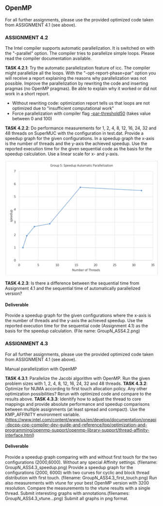 ## OpenMP

For all further assignments, please use the provided optimized code taken from ASSIGNMENT 4.1 (see above).

### ASSIGNMENT 4.2
The Intel compiler supports automatic parallelization. It is switched on with the "-parallel" option. The compiler tries to parallelize simple loops. Please read the compiler documentation available.

**TASK 4.2.1**: Try the automatic parallelization feature of icc. The compiler might parallelize all the loops. With the "-opt-report-phase=par" option you will receive a report explaining the reasons why parallelization was not possible. Improve the parallelization by rewriting the code and inserting pragmas (no OpenMP pragmas). Be able to explain why it worked or did not work in a short report.
* Without rewriting code: optimization report tells us that loops are not optimized due to "insufficient computational work"
* Force parallelization with compiler flag [-par-threshold50](https://www.intel.com/content/www/us/en/docs/cpp-compiler/developer-guide-reference/2021-8/par-threshold-qpar-threshold.html) (takes value between 0 and 100)

**TASK 4.2.2**: Do performance measurements for 1, 2, 4, 8, 12, 16, 24, 32 and 48 threads on SuperMUC with the configuration in test.dat. Provide a speedup graph for the given configurations. In a speedup graph the x-axis is the number of threads and the y-axis the achieved speedup. Use the reported execution time for the given sequential code as the basis for the speedup calculation. Use a linear scale for x- and y-axis.

![moodle graph](image.png)

**TASK 4.2.3**: Is there a difference between the sequential time from Assignment 4.1 and the sequential time of automatically parallelized version?

#### Deliverable
Provide a speedup graph for the given configurations where the x-axis is the number of threads and the y-axis the achieved speedup. Use the reported execution time for the sequential code (Assignment 4.1) as the basis for the speedup calculation. (File name: GroupN_ASS4.2.png)

### ASSIGNMENT 4.3
For all further assignments, please use the provided optimized code taken from ASSIGNMENT 4.1 (see above).

Manual parallelization with OpenMP

**TASK 4.3.1**: Parallelize the Jacobi algorithm with OpenMP.
Run the given problem sizes with 1, 2, 4, 8, 12, 16, 24, 32 and 48 threads. 
**TASK 4.3.2**: Optimize for NUMA according to first touch allocation policy. Any other optimization possibilities? Rerun with optimized code and compare to the results above.
**TASK 4.3.3**: Idenitify how to adjust the thread to core mappings and provide absolute performance and speedup comparisons between multiple assignments (at least spread and compact). Use the KMP_AFFINITY environment variable. (https://www.intel.com/content/www/us/en/develop/documentation/oneapi-dpcpp-cpp-compiler-dev-guide-and-reference/top/optimization-and-programming/openmp-support/openmp-library-support/thread-affinity-interface.html)

#### Deliverable

Provide a speedup graph comparing with and without first touch for the two configurations (2000,6000). Without any special Affinity settings.  (filename: GroupN_ASS4.3_speedup.png)
Provide a speedup graph for the configurations (2000, 6000) with two curves for cyclic and block thread distribution with first touch. (filename: GroupN_ASS4.3_first_touch.png)
Run also measurements with vtune for your best OpenMP version with 3200 resolution. Compare the measurements to the vtune results with a single thread. Submit interesting graphs with annotations.(filenames: GroupN_ASS4.3_vtune...png)
Submit all graphs in png format.
